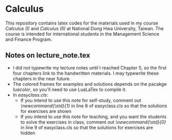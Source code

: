 # Calculus

This repository contains latex codes for the materials used in my course *Calculus (I)* and *Calculus (II)* at National Dong Hwa University, Taiwan.  The course is intended for international students in the Management Science and Finance Program.

## Notes on lecture_note.tex
- I did not typewrite my lecture notes until I reached Chapter 5, so the first four chapters link to the handwritten materials.  I may typewrite these chapters in the near future.
- The colored frames for examples and solutions depends on the pacakge *luacolor*, so you'll need to use LuaLaTex to compile it.
- In *easyclass.cls*:
  - If you intend to use this note for self-study, comment out *\newcommand{\std}{1}* in line 8 of easyclass.cls so that the solutions for exercises are shown
  - If you intend to use this note for teaching, and you want the students to solve the exercises in class, comment out *\newcommand{\std}{0}* in line 9 of easyclass.cls so that the solutions for exercises are hidden
